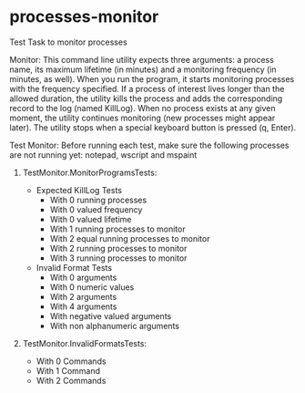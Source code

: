 # processes-monitor
Test Task to monitor processes

Monitor:
This command line utility expects three arguments: a process name, its 
maximum lifetime (in minutes) and a monitoring frequency (in minutes, as 
well). When you run the program, it starts monitoring processes with the 
frequency specified. If a process of interest lives longer than the allowed
duration, the utility kills the process and adds the corresponding record to the 
log (named KillLog). When no process exists at any given moment, the utility continues 
monitoring (new processes might appear later). The utility stops when a 
special keyboard button is pressed (q, Enter).

Test Monitor:
Before running each test, make sure the following processes are not running yet: notepad, wscript and mspaint

1. TestMonitor.MonitorProgramsTests:
   - Expected KillLog Tests
     - With 0 running processes
     - With 0 valued frequency
     - With 0 valued lifetime
     - With 1 running processes to monitor
     - With 2 equal running processes to monitor
     - With 2 running processes to monitor
     - With 3 running processes to monitor
   - Invalid Format Tests
     - With 0 arguments
     - With 0 numeric values
     - With 2 arguments
     - With 4 arguments
     - With negative valued arguments
     - With non alphanumeric arguments

2. TestMonitor.InvalidFormatsTests:
   - With 0 Commands
   - With 1 Command
   - With 2 Commands


